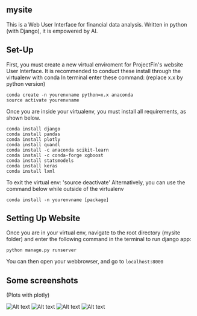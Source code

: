## mysite

This is a Web User Interface for financial data analysis. Written in python (with Django), it is empowered by AI.


## Set-Up

First, you must create a new virtual enviroment for ProjectFin's website User Interface.
It is recommended to conduct these install through the virtualenv with conda
In terminal enter these command:
(replace x.x by python version)

```
conda create -n yourenvname python=x.x anaconda
source activate yourenvname
```

Once you are inside your virtualenv, you must install all requirements, as shown below.

```
conda install django
conda install pandas
conda install plotly
conda install quandl
conda install -c anaconda scikit-learn
conda install -c conda-forge xgboost
conda install statsmodels
conda install keras
conda install lxml
```

To exit the virtual env: 'source deactivate'
Alternatively, you can use the command below while outside of the virtualenv

```
conda install -n yourenvname [package]
```

## Setting Up Website

Once you are in your virtual env, navigate to the root directory (mysite folder) and enter the following command in the terminal to run django app:

```
python manage.py runserver
```

You can then open your webbrowser, and go to
``` localhost:8000 ```


## Some screenshots
(Plots with plotly)

![Alt text](mysite/screenshots/img1.png?raw=true "S&P500 clusters")
![Alt text](mysite/screenshots/img2.png?raw=true "AAPL Monte carlo")
![Alt text](mysite/screenshots/img3.png?raw=true "S&P500 portfolio optimization")
![Alt text](mysite/screenshots/img4.png?raw=true "MMM stock prices")
